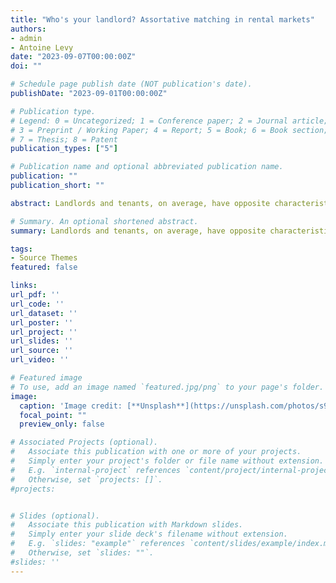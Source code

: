 ```yaml
---
title: "Who's your landlord? Assortative matching in rental markets"
authors:
- admin
- Antoine Levy
date: "2023-09-07T00:00:00Z"
doi: ""

# Schedule page publish date (NOT publication's date).
publishDate: "2023-09-01T00:00:00Z"

# Publication type.
# Legend: 0 = Uncategorized; 1 = Conference paper; 2 = Journal article;
# 3 = Preprint / Working Paper; 4 = Report; 5 = Book; 6 = Book section;
# 7 = Thesis; 8 = Patent
publication_types: ["5"]

# Publication name and optional abbreviated publication name.
publication: ""
publication_short: ""

abstract: Landlords and tenants, on average, have opposite characteristics; but they display positive assortative matching within rental markets. In a nationwide data set containing administrative information on linked renter-occupiers and owners of investment properties for 4.5 million private rental dwellings in France, we document assortative matching by income level and composition, wealth, age, marital status and family structure, both across and within fine geographic segments. Consistent with a novel theory of rental housing assignment, the income correlation is only partially explained by observable characteristics such as location, size, or investment timing. It is mediated through high-wealth landlords listing higher-rent units occupied by high-income tenants, partly thanks to the filtering of the housing stock from past owner-occupiers to current renters. This pattern has quantitatively substantial implications for the measurement of returns to wealth, and the incidence of housing market policies, such as means-tested subsidies.

# Summary. An optional shortened abstract.
summary: Landlords and tenants, on average, have opposite characteristics; but they display positive assortative matching within rental markets. In a nationwide data set containing administrative information on linked renter-occupiers and owners of investment properties in France, we document assortative matching by income level and composition, wealth, age, marital status and family structure, both across and within fine geographic segments. Consistent with a novel theory of rental housing assignment, the income correlation is only partially explained by observable characteristics such as location, size, or investment timing. This pattern has substantial implications for returns to wealth, and the incidence of housing market policies.

tags:
- Source Themes
featured: false

links:
url_pdf: ''
url_code: ''
url_dataset: ''
url_poster: ''
url_project: ''
url_slides: ''
url_source: ''
url_video: ''

# Featured image
# To use, add an image named `featured.jpg/png` to your page's folder. 
image:
  caption: 'Image credit: [**Unsplash**](https://unsplash.com/photos/s9CC2SKySJM)'
  focal_point: ""
  preview_only: false

# Associated Projects (optional).
#   Associate this publication with one or more of your projects.
#   Simply enter your project's folder or file name without extension.
#   E.g. `internal-project` references `content/project/internal-project/index.md`.
#   Otherwise, set `projects: []`.
#projects:


# Slides (optional).
#   Associate this publication with Markdown slides.
#   Simply enter your slide deck's filename without extension.
#   E.g. `slides: "example"` references `content/slides/example/index.md`.
#   Otherwise, set `slides: ""`.
#slides: ''
---
```


